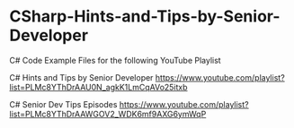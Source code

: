 # CSharp-Hints-and-Tips-by-Senior-Developer

C# Code Example Files for the following YouTube Playlist


C# Hints and Tips by Senior Developer 
https://www.youtube.com/playlist?list=PLMc8YThDrAAU0N_agkK1LmCqAVo25itxb

C# Senior Dev Tips Episodes
https://www.youtube.com/playlist?list=PLMc8YThDrAAWGOV2_WDK6mf9AXG6ymWqP
